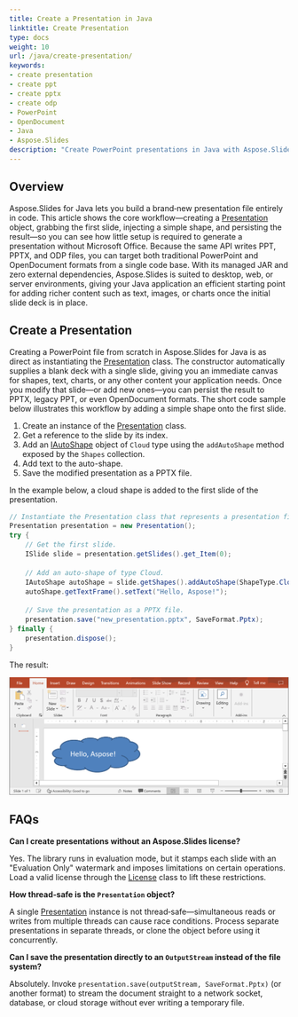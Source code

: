 ```yaml
---
title: Create a Presentation in Java
linktitle: Create Presentation
type: docs
weight: 10
url: /java/create-presentation/
keywords:
- create presentation
- create ppt
- create pptx
- create odp
- PowerPoint
- OpenDocument
- Java
- Aspose.Slides
description: "Create PowerPoint presentations in Java with Aspose.Slides—produce PPT, PPTX, and ODP files, benefit from OpenDocument support, and save them programmatically for reliable results."
---
```


## **Overview**

Aspose.Slides for Java lets you build a brand‑new presentation file entirely in code. This article shows the core workflow—creating a [Presentation](https://reference.aspose.com/slides/java/com.aspose.slides/presentation/) object, grabbing the first slide, injecting a simple shape, and persisting the result—so you can see how little setup is required to generate a presentation without Microsoft Office. Because the same API writes PPT, PPTX, and ODP files, you can target both traditional PowerPoint and OpenDocument formats from a single code base. With its managed JAR and zero external dependencies, Aspose.Slides is suited to desktop, web, or server environments, giving your Java application an efficient starting point for adding richer content such as text, images, or charts once the initial slide deck is in place.

## **Create a Presentation**

Creating a PowerPoint file from scratch in Aspose.Slides for Java is as direct as instantiating the [Presentation](https://reference.aspose.com/slides/java/com.aspose.slides/presentation/) class. The constructor automatically supplies a blank deck with a single slide, giving you an immediate canvas for shapes, text, charts, or any other content your application needs. Once you modify that slide—or add new ones—you can persist the result to PPTX, legacy PPT, or even OpenDocument formats. The short code sample below illustrates this workflow by adding a simple shape onto the first slide.

1. Create an instance of the [Presentation](https://reference.aspose.com/slides/java/com.aspose.slides/presentation/) class.
1. Get a reference to the slide by its index.
1. Add an [IAutoShape](https://reference.aspose.com/slides/java/com.aspose.slides/iautoshape/) object of `Cloud` type using the `addAutoShape` method exposed by the `Shapes` collection.
1. Add text to the auto-shape.
1. Save the modified presentation as a PPTX file.

In the example below, a cloud shape is added to the first slide of the presentation.

```java
// Instantiate the Presentation class that represents a presentation file.
Presentation presentation = new Presentation();
try {
    // Get the first slide.
    ISlide slide = presentation.getSlides().get_Item(0);

    // Add an auto-shape of type Cloud.
    IAutoShape autoShape = slide.getShapes().addAutoShape(ShapeType.Cloud, 20, 20, 200, 80);
    autoShape.getTextFrame().setText("Hello, Aspose!");

    // Save the presentation as a PPTX file.
    presentation.save("new_presentation.pptx", SaveFormat.Pptx);
} finally {
    presentation.dispose();
}
```

The result:

![The new presentation](new_presentation.png)

## **FAQs**

**Can I create presentations without an Aspose.Slides license?**

Yes. The library runs in evaluation mode, but it stamps each slide with an "Evaluation Only" watermark and imposes limitations on certain operations. Load a valid license through the [License](https://reference.aspose.com/slides/java/com.aspose.slides/license/) class to lift these restrictions.

**How thread‑safe is the `Presentation` object?**

A single [Presentation](https://reference.aspose.com/slides/java/com.aspose.slides/presentation/) instance is not thread‑safe—simultaneous reads or writes from multiple threads can cause race conditions. Process separate presentations in separate threads, or clone the object before using it concurrently.

**Can I save the presentation directly to an `OutputStream` instead of the file system?**

Absolutely. Invoke `presentation.save(outputStream, SaveFormat.Pptx)` (or another format) to stream the document straight to a network socket, database, or cloud storage without ever writing a temporary file.
